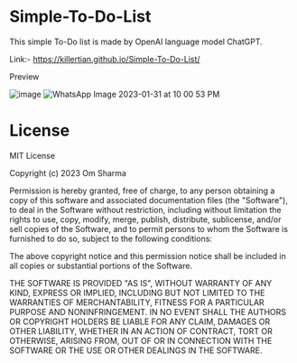 # Simple-To-Do-List

This simple To-Do list is made by OpenAI language model ChatGPT.

Link:- https://killertian.github.io/Simple-To-Do-List/

Preview

![image](https://user-images.githubusercontent.com/77867638/216674665-0aa18e45-f1dc-46b1-a593-5dc37e3fbb33.png)
![WhatsApp Image 2023-01-31 at 10 00 53 PM](https://user-images.githubusercontent.com/77867638/216675065-d17f69a8-4d1f-48e9-8c63-07619ae919fe.jpeg)

# License

MIT License

Copyright (c) 2023 Om Sharma

Permission is hereby granted, free of charge, to any person obtaining a copy of this software and associated documentation files (the "Software"),
to deal in the Software without restriction, including without limitation the rights to use, copy, modify, merge, publish, distribute, sublicense,
and/or sell copies of the Software, and to permit persons to whom the Software is furnished to do so, subject to the following conditions:

The above copyright notice and this permission notice shall be included in all copies or substantial portions of the Software.

THE SOFTWARE IS PROVIDED "AS IS", WITHOUT WARRANTY OF ANY KIND, EXPRESS OR IMPLIED, INCLUDING BUT NOT LIMITED TO THE WARRANTIES OF MERCHANTABILITY,
FITNESS FOR A PARTICULAR PURPOSE AND NONINFRINGEMENT. IN NO EVENT SHALL THE AUTHORS OR COPYRIGHT HOLDERS BE LIABLE FOR ANY CLAIM, DAMAGES OR OTHER LIABILITY,
WHETHER IN AN ACTION OF CONTRACT, TORT OR OTHERWISE, ARISING FROM, OUT OF OR IN CONNECTION WITH THE SOFTWARE OR THE USE OR OTHER DEALINGS IN THE SOFTWARE.

